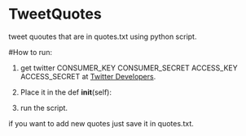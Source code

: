 # TweetQuotes

tweet quoutes that are in quotes.txt using python script.

#How to run:
1. get twitter CONSUMER_KEY CONSUMER_SECRET ACCESS_KEY ACCESS_SECRET at [Twitter Developers](https://dev.twitter.com/). 

2. Place it in the def __init__(self):

3. run the script.

if you want to add new quotes just save it in quotes.txt.
